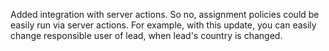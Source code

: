 Added integration with server actions. So no, assignment policies could be easily run via server actions.
For example, with this update, you can easily change responsible user of lead, when lead's country is changed.
